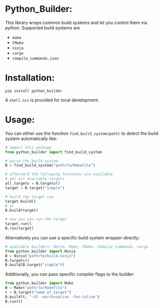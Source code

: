 Python_Builder:
==============

This library wraps common build systems and let you control
them via python. Supported build systems are
- `make`
- `CMake`
- `ninja`
- `cargo`
- `compile_commands.json`

Installation:
===========

```shell
pip install python_builder
```

A `shell.nix` is provided for local development.

Usage:
======

You can either use the function `find_build_system(path)` to detect
the build system automatically like:
```python
# import this package
from python_builder import find_build_system

# parse the build system
B = find_build_system("path/to/Makefile")

# afterward the following functions are available
# get all available targets
all_targets = B.targets()
target = B.target("simple")

# build the target via
target.build()
# or
B.build(target)

# now you can run the target
target.run()
B.run(target)
```

Alternatively you can use a specific build system wrapper directly:
```python
# available builders: Ninja, Make, CMake, Compile_Commands, Cargo
from python_builder import Ninja
B = Ninja("path/to/build.ninja")
B.targets()
B.build(B.target("simple"))
```

Additionally, you can pass specific compiler flags to the builder:
```python
from python_builder import Make
B = Make("path/to/Makefile")
t = B.target("name_of_target")
B.build(t, "-O3 -march=native -fno-inline")
B.run(t)
```